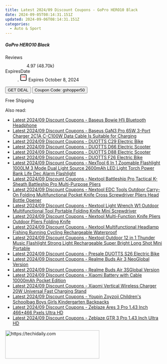 ```yaml
---
title: Latest 2024/09 Discount Coupons - GoPro HERO10 Black
date: 2024-09-05T08:14:31.151Z
updated: 2024-09-06T08:14:31.151Z
categories:
  - Auto & Sport
---
```



<div class="max-w-4xl mx-auto grid grid-cols-1 lg:max-w-5xl lg:gap-x-20 lg:grid-cols-2">
  <div class="relative p-3 col-start-1 row-start-1 flex flex-col-reverse rounded-lg bg-gradient-to-t from-black/75 via-black/0 sm:bg-none sm:row-start-2 sm:p-0 lg:row-start-1">
    <h5 class="mt-1 text-lg font-semibold text-white sm:text-slate-900 md:text-2xl dark:sm:text-white">GoPro HERO10 Black</h5>
  </div>
  
  <div class="col-start-1 col-end-3 row-start-1 grid gap-4 sm:mb-6 sm:grid-cols-4 lg:col-start-2 lg:row-span-6 lg:row-end-6 lg:mb-0 lg:gap-6">
    
  </div>
  <dl class="row-start-2 mt-4 flex items-center text-xs font-medium sm:row-start-3 sm:mt-1 md:mt-2.5 lg:row-start-2">
    <dt class="sr-only">Reviews</dt>
    <dd class="flex items-center text-indigo-600 dark:text-indigo-400">
      <svg width="24" height="24" fill="none" aria-hidden="true" class="mr-1 stroke-current dark:stroke-indigo-500">
        <path d="m12 5 2 5h5l-4 4 2.103 5L12 16l-5.103 3L9 14l-4-4h5l2-5Z" stroke-width="2" stroke-linecap="round" stroke-linejoin="round" />
      </svg>
      <span>4.97 <span class="font-normal text-slate-400">(48.70k)</span></span>
    </dd>
    <dt class="sr-only">ExpiresDate</dt>
    <dd class="flex items-center">
      <svg width="2" height="2" aria-hidden="true" fill="currentColor" class="mx-3 text-slate-300">
        <circle cx="1" cy="1" r="1" />
      </svg>
      <svg width="24" height="24" viewBox="0 0 24 24" fill="none" stroke="currentColor" stroke-width="2">
        <rect x="3" y="3" width="18" height="18" rx="2" fill="#fff" />
        <path d="M6 10L18 10" stroke="red" stroke-width="2" fill="none" />
        <path d="M10 6L10 18" stroke="#fff" stroke-width="2" fill="none" />
      </svg>
      Expires October 8, 2024    </dd>
  </dl>
  <div class="col-start-1 row-start-3 mt-4 self-center sm:col-start-2 sm:row-span-2 sm:row-start-2 sm:mt-0 lg:col-start-1 lg:row-start-3 lg:row-end-4 lg:mt-6">
    <button type="button" onClick="javascript:window.open(decodeURIComponent('https%3A%2F%2Fwww.shareasale.com%2Fu.cfm%3Fd%3D1118210%26m%3D97331%26u%3D4338022'), '_blank');void(0);" class="rounded-lg bg-red-600 px-3 py-2 text-sm font-medium leading-6 text-white">GET DEAL</button>
    <button type="button" onClick="javascript:window.open(decodeURIComponent('https%3A%2F%2Fwww.shareasale.com%2Fu.cfm%3Fd%3D1118210%26m%3D97331%26u%3D4338022'), '_blank');void(0);" class="border-dashed border-2 border-indigo-600 bg-green-100 text-sm leading-6 font-medium py-2 px-3 rounded-lg">Coupon Code: gshopper50</button>
  </div>
  <p class="col-start-1 mt-4 text-sm leading-6 sm:col-span-2 lg:col-span-1 lg:row-start-4 lg:mt-6 dark:text-slate-400">
    Free Shipping 
  </p>
</div>
<span class="atpl-alsoreadstyle">Also read:</span>
<div><ul>
<li><a href="https://coupons.techidaily.com/coupon-1118624-share-97331-sale/"><u>Latest 2024/09 Discount Coupons - Baseus Bowie H1i Bluetooth Headphone</u></a></li>
<li><a href="https://coupons.techidaily.com/coupon-1118625-share-97331-sale/"><u>Latest 2024/09 Discount Coupons - Baseus GaN3 Pro 65W 3-Port Charger 2C1A C-C100W Data Cable Is Suitable for Charging</u></a></li>
<li><a href="https://coupons.techidaily.com/coupon-1118627-share-97331-sale/"><u>Latest 2024/09 Discount Coupons - DUOTTS C29 Electric Bike</u></a></li>
<li><a href="https://coupons.techidaily.com/coupon-1118630-share-97331-sale/"><u>Latest 2024/09 Discount Coupons - DUOTTS D66 Electric Scooter</u></a></li>
<li><a href="https://coupons.techidaily.com/coupon-1118631-share-97331-sale/"><u>Latest 2024/09 Discount Coupons - DUOTTS D88 Electric Scooter</u></a></li>
<li><a href="https://coupons.techidaily.com/coupon-1118628-share-97331-sale/"><u>Latest 2024/09 Discount Coupons - DUOTTS F26 Electric Bike</u></a></li>
<li><a href="https://coupons.techidaily.com/coupon-1118626-share-97331-sale/"><u>Latest 2024/09 Discount Coupons - NexTool 6 In 1 Zoomable Flashlight 1000LM 3 Mode Dual Light Source 2600mAh LED Light Torch Power Bank Life Dec Alarm Flashlight</u></a></li>
<li><a href="https://coupons.techidaily.com/coupon-1118623-share-97331-sale/"><u>Latest 2024/09 Discount Coupons - Nextool Battleship Pro Tactical K-Sheath Battleship Pro Multi-Purpose Pliers</u></a></li>
<li><a href="https://coupons.techidaily.com/coupon-1118619-share-97331-sale/"><u>Latest 2024/09 Discount Coupons - Nextool EDC Tools Outdoor Carry-On Folding Multifunctional Pocket Knife Cross Screwdriver Pliers Head Bottle Opener</u></a></li>
<li><a href="https://coupons.techidaily.com/coupon-1118618-share-97331-sale/"><u>Latest 2024/09 Discount Coupons - Nextool Light Wrench W1 Outdoor Multifunctional Tool Portable Folding Knife Mini Screwdriver</u></a></li>
<li><a href="https://coupons.techidaily.com/coupon-1118621-share-97331-sale/"><u>Latest 2024/09 Discount Coupons - Nextool Multi-Function Knife Pliers Outdoor Pliers Folding Knife</u></a></li>
<li><a href="https://coupons.techidaily.com/coupon-1118622-share-97331-sale/"><u>Latest 2024/09 Discount Coupons - Nextool Multifunctional Headlamp Fishing Running Cycling Rechargeable Waterproof</u></a></li>
<li><a href="https://coupons.techidaily.com/coupon-1118620-share-97331-sale/"><u>Latest 2024/09 Discount Coupons - Nextool Outdoor 12 in 1 Thunder Music Flashlight Strong Light Rechargeable Super Bright Long Shot Mini Portable</u></a></li>
<li><a href="https://coupons.techidaily.com/coupon-1118629-share-97331-sale/"><u>Latest 2024/09 Discount Coupons - Presale DUOTTS S26 Electric Bike</u></a></li>
<li><a href="https://coupons.techidaily.com/coupon-1118633-share-97331-sale/"><u>Latest 2024/09 Discount Coupons - Realme Buds Air 3 NeoGlobal Version</u></a></li>
<li><a href="https://coupons.techidaily.com/coupon-1118632-share-97331-sale/"><u>Latest 2024/09 Discount Coupons - Realme Buds Air 3SGlobal Version</u></a></li>
<li><a href="https://coupons.techidaily.com/coupon-1118616-share-97331-sale/"><u>Latest 2024/09 Discount Coupons - Xiaomi Battery with Cable 10000mAh Pocket Edition</u></a></li>
<li><a href="https://coupons.techidaily.com/coupon-1118615-share-97331-sale/"><u>Latest 2024/09 Discount Coupons - Xiaomi Vertical Wireless Charger 20W Universal Fast Charging Stand</u></a></li>
<li><a href="https://coupons.techidaily.com/coupon-1118617-share-97331-sale/"><u>Latest 2024/09 Discount Coupons - Youpin Zoyzoii Children's Schoolbag Boys Girls Kindergarten Backpacks</u></a></li>
<li><a href="https://coupons.techidaily.com/coupon-1118569-share-97331-sale/"><u>Latest 2024/09 Discount Coupons - Zeblaze Ares 3 Pro 1.43 Inch 466*466 Pxels Ultra HD</u></a></li>
<li><a href="https://coupons.techidaily.com/coupon-1118568-share-97331-sale/"><u>Latest 2024/09 Discount Coupons - Zeblaze GTR 3 Pro 1.43 Inch Ultra HD</u></a></li>
</ul></div>

<ins class="adsbygoogle"
      style="display:block"
      data-ad-client="ca-pub-7571918770474297"
      data-ad-slot="8358498916"
      data-ad-format="auto"
      data-full-width-responsive="true"></ins>
<!-- affiliate ads begin -->
<a href="https://review-au.sjv.io/c/5597632/2098704/14409" target="_top" id="2098704">
  <img src="//a.impactradius-go.com/display-ad/14409-2098704" border="0" alt="https://techidaily.com" width="300" height="90"/>
</a>
<img height="0" width="0" src="https://review-au.sjv.io/i/5597632/2098704/14409" style="position:absolute;visibility:hidden;" border="0" />
<!-- affiliate ads end -->